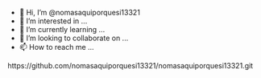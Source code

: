 - 👋 Hi, I’m @nomasaquiporquesi13321
- 👀 I’m interested in ...
- 🌱 I’m currently learning ...
- 💞️ I’m looking to collaborate on ...
- 📫 How to reach me ...

<!---
nomasaquiporquesi13321/nomasaquiporquesi13321 is a ✨ special ✨ repository because its `README.md` (this file) appears on your GitHub profile.
You can click the Preview link to take a look at your changes.
--->https://github.com/nomasaquiporquesi13321/nomasaquiporquesi13321.git
